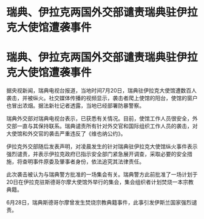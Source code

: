 # 瑞典、伊拉克两国外交部谴责瑞典驻伊拉克大使馆遭袭事件

# 瑞典、伊拉克两国外交部谴责瑞典驻伊拉克大使馆遭袭事件

据央视新闻，瑞典电视台报道，当地时间7月20日，瑞典驻伊拉克大使馆遭数百人袭击，并被纵火。社交媒体传播的视频显示，袭击者爬上使馆的阳台，使馆的窗户也冒出浓烟。据法新社记者透露，当地已经部署防暴警察。

瑞典外交部对瑞典电视台表示，已获悉有关情况。目前，使馆工作人员很安全，外交部一直与其保持联系。瑞典谴责所有针对外交官和国际组织工作人员的袭击，对大使馆和外交官的袭击严重违反了《维也纳公约》。

伊拉克外交部随后发表声明，对凌晨发生的针对瑞典驻伊拉克大使馆纵火事件表示强烈谴责，并表示伊拉克政府已指示安全部门紧急展开调查，采取必要的安全措施，将查明事件原委及肇事者身份，依法追究其法律责任。

此次袭击被认为与瑞典警方批准的一场集会有关。瑞典警方此前批准了一场计划于20日在伊拉克驻斯德哥尔摩大使馆外举行的集会，集会组织者计划焚烧一本宗教典籍。

6月28日，瑞典斯德哥尔摩曾发生焚烧宗教典籍事件，此事引发伊斯兰国家强烈谴责。

